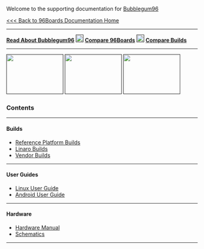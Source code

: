 Welcome to the supporting documentation for [Bubblegum96]()

[<<< Back to 96Boards Documentation Home](https://github.com/96boards/documentation/wiki)

***

[**Read About Bubblegum96**](https://github.com/96boards/documentation/wiki/About-Bubblegum96)
[<img src="http://i.imgur.com/HylpkcV.png" data-canonical-src="http://i.imgur.com/HylpkcV.png" width="20" height="20" />]()
[**Compare 96Boards**](https://github.com/sdrobertw/test-wiki-/wiki/Compare-96Boards)
[<img src="http://i.imgur.com/HylpkcV.png" data-canonical-src="http://i.imgur.com/HylpkcV.png" width="20" height="20" />]()
[**Compare Builds**]()

***

[<img src="http://i.imgur.com/R1c49tA.png" data-canonical-src="http://i.imgur.com/R1c49tA.png" width="150" height="105" />]()
[<img src="http://i.imgur.com/k7aPNF8.png" data-canonical-src="http://i.imgur.com/k7aPNF8.png" width="150" height="105" />]()
[<img src="http://i.imgur.com/HVsrI3N.png" data-canonical-src="http://i.imgur.com/HVsrI3N.png" width="150" height="105" />]()


### Contents


***

#### Builds
- [Reference Platform Builds]()
- [Linaro Builds]()
- [Vendor Builds]()

***
#### User Guides

- [Linux User Guide]()
- [Android User Guide]()

***

#### Hardware

- [Hardware Manual]()
- [Schematics]()

***